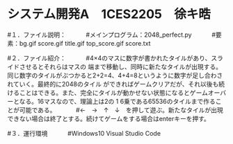 # システム開発A　1CES2205　徐キ晧

#１．ファイル説明：
　　　#メインプログラム：2048_perfect.py
　　　#要素：bg.gif score.gif title.gif top_score.gif score.txt

#２．ファイル紹介：
　　　#4×4のマスに数字が書かれたタイルがあり、スライドさせるとそれらはマスの  端まで移動し、同時に新たなタイルが出現する。同じ数字のタイルがぶつかると2+2=4、4+4=8というように数字が足し合わされていく。最終的に2048のタイル ができればゲームクリアだが、それ以後も続けることはできる。また、完全にタイルが動かせない状態になるとゲームオーバーとなる。16マスなので、理論上は2の 1 6乗である65536のタイルまで作ることが可能である。
　　　#←　→　↑　↓　を押して遊ぶ。新たなタイルが出現できない場合は終了とする。続けてゲームをする場合はenterキーを押す。

#３．運行環境
　　　#Windows10  Visual Studio Code
